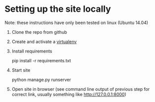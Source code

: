 # Setting up the site locally

Note: these instructions have only been tested on linux (Ubuntu 14.04)

1) Clone the repo from github

2) Create and activate a [virtualenv](https://virtualenv.pypa.io/en/stable/userguide/#usage)

3) Install requirements

    pip install -r requirements.txt

4) Start site

    python manage.py runserver

5) Open site in browser (see command line output of previous step for correct link, usually something
  like http://127.0.0.1:8000)
